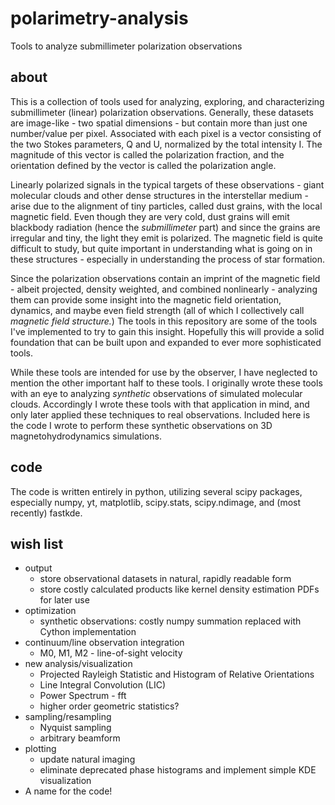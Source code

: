 # polarimetry-analysis
Tools to analyze submillimeter polarization observations

## about 
This is a collection of tools used for analyzing, exploring, and characterizing submillimeter (linear) polarization observations. Generally, these datasets are image-like - two spatial dimensions - but contain more than just one number/value per pixel. Associated with each pixel is a vector consisting of the two Stokes parameters, Q and U, normalized by the total intensity I. The magnitude of this vector is called the polarization fraction, and the orientation defined by the vector is called the polarization angle. 

Linearly polarized signals in the typical targets of these observations - giant molecular clouds and other dense structures in the interstellar medium - arise due to the alignment of tiny particles, called dust grains, with the local magnetic field. Even though they are very cold, dust grains will emit blackbody radiation (hence the *submillimeter* part) and since the grains are irregular and tiny, the light they emit is polarized. The magnetic field is quite difficult to study, but quite important in understanding what is going on in these structures - especially in understanding the process of star formation. 

Since the polarization observations contain an imprint of the magnetic field - albeit projected, density weighted, and combined nonlinearly - analyzing them can provide some insight into the magnetic field orientation, dynamics, and maybe even field strength (all of which I collectively call *magnetic field structure.*) The tools in this repository are some of the tools I've implemented to try to gain this insight. Hopefully this will provide a solid foundation that can be built upon and expanded to ever more sophisticated tools. 

While these tools are intended for use by the observer, I have neglected to mention the other important half to these tools. I originally wrote these tools with an eye to analyzing *synthetic* observations of simulated molecular clouds. Accordingly I wrote these tools with that application in mind, and only later applied these techniques to real observations. Included here is the code I wrote to perform these synthetic observations on 3D magnetohydrodynamics simulations.

## code
The code is written entirely in python, utilizing several scipy packages, especially numpy, yt, matplotlib, scipy.stats, scipy.ndimage, and (most recently) fastkde. 

## wish list 
* output 
  * store observational datasets in natural, rapidly readable form
  * store costly calculated products like kernel density estimation PDFs for later use 
* optimization
  * synthetic observations: costly numpy summation replaced with Cython implementation 
* continuum/line observation integration 
  * M0, M1, M2 - line-of-sight velocity 
* new analysis/visualization 
  * Projected Rayleigh Statistic and Histogram of Relative Orientations 
  * Line Integral Convolution (LIC)
  * Power Spectrum - fft 
  * higher order geometric statistics? 
* sampling/resampling 
  * Nyquist sampling 
  * arbitrary beamform 
* plotting 
  * update natural imaging 
  * eliminate deprecated phase histograms and implement simple KDE visualization 
* A name for the code!
